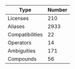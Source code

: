
|Type            | Number |
|----------------|--------|
|Licenses        | 210    |
|Aliases         | 2933   |
|Compatibilities | 22     |
|Operators       | 14     |
|Ambiguities     | 171    |
|Compounds       | 56     |
